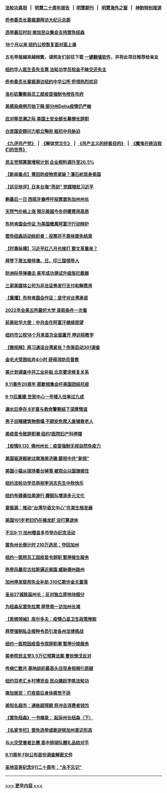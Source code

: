 #### [法轮功真相](https://github.com/gfw-breaker/truth/blob/master/README.md?t=0) &nbsp;&nbsp;|&nbsp;&nbsp; [明慧二十周年报告](https://github.com/gfw-breaker/mh-reports/blob/master/README.md?t=0) &nbsp;&nbsp;|&nbsp;&nbsp;[明慧期刊](https://github.com/gfw-breaker/mh-qikan) &nbsp;&nbsp;|&nbsp;&nbsp; [明慧海外之窗](https://github.com/gfw-breaker/mh-news/blob/master/README.md?t=0) &nbsp;&nbsp;|&nbsp;&nbsp; [神韵特别报道](https://github.com/gfw-breaker/mh-news/blob/master/shenyun.md?t=0)
#### [侨务委员长童振源拜访大纪元总部](../pages/nsc412/n13232230.md?t=09141651) 
#### [选举最后时刻 南加民众集会支持罢免纽森](../pages/nsc412/n13232365.md?t=09141651) 
#### [18个月以来 纽约公校恢复面对面上课](../pages/nsc412/n13232314.md?t=09141651) 
#### 五毛举报越来越频繁，请网友们前往下载 [一键翻墙软件](https://github.com/gfw-breaker/ssr-accounts)，并将此项目推荐给亲友
#### [纽约华人医生丢失支票  法轮功学员拾金不昧交还失主](../pages/nsc412/n13232212.md?t=09141651) 
#### [侨务委员长童振源访纽约中华公所  侨领热烈欢迎](../pages/nsc412/n13232215.md?t=09141651) 
#### [洛杉矶警察局员工就疫苗强制令控告市府](../pages/nsc412/n13232255.md?t=09141651) 
#### [美感染病例开始下降 部分州Delta疫情仍严峻](../pages/nsc412/n13231724.md?t=09141651) 
#### [应对移民潮之际 美国土安全部长幕僚长辞职](../pages/nsc412/n13231557.md?t=09141651) 
#### [白宫国安顾问力挺立陶宛 抵抗中共胁迫](../pages/nsc412/n13231756.md?t=09141651) 
#### [《九评共产党》](https://github.com/begood0513/9ping.md/blob/master/README.md) &nbsp;|&nbsp; [《解体党文化》](../../../../jtdwh.md/blob/master/README.md)  &nbsp;|&nbsp; [《共产主义的终极目的》](../../../../gczydzjmd.md/blob/master/README.md) &nbsp;|&nbsp; [《魔鬼在统治我们的世界》](../../../../mgztzwmdsj.md/blob/master/README.md) 
#### [民主党预算案增税计划 企业税料调升至26.5%](../pages/nsc412/n13231570.md?t=09141651) 
#### [【新闻看点】莆田防疫物资紧缺？潘石屹现身美国](../pages/nsc412/n13231376.md?t=09141651) 
#### [【远见快评】日本台海“亮剑” 党媒暗批习近平](../pages/nsc412/n13231409.md?t=09141651) 
#### [剩最后一日 西班牙裔呼吁投票罢免加州州长](../pages/nsc412/n13231669.md?t=09141651) 
#### [天然气价格上涨 预示美国今冬供暖费用高昂](../pages/nsc412/n13231560.md?t=09141651) 
#### [布林肯国会作证 为美国撤离阿富汗行动辩护](../pages/nsc412/n13231375.md?t=09141651) 
#### [罢免纽森运动组织者：投票并不意味罢免结束](../pages/nsc412/n13231326.md?t=09141651) 
#### [【时事纵横】习近平红八月也挨打 要文革重来？](../pages/nsc412/n13231393.md?t=09141651) 
#### [拜登下周五接待澳、日、印三国领导人](../pages/nsc412/n13231381.md?t=09141651) 
#### [防洲际导弹袭击 美军成功测试升级版拦截器](../pages/nsc412/n13231303.md?t=09141651) 
#### [三家美媒体公司为非法证券发行支付和解费用](../pages/nsc412/n13231401.md?t=09141651) 
#### [【重播】布林肯国会作证：坚守对台湾承诺](../pages/nsc412/n13231243.md?t=09141651) 
#### [2022年全美五所最好大学 录取条件一次看](../pages/nsc412/n13231114.md?t=09141651) 
#### [前美驻华大使：中共会在阿富汗继续观望](../pages/nsc412/n13231112.md?t=09141651) 
#### [纽约市公校18个月来首次全面重开 停远程教学](../pages/nsc412/n13230599.md?t=09141651) 
#### [【微视频】拜习通话台湾紧张？传美启动301调查](../pages/nsc412/n13230604.md?t=09141651) 
#### [金毛犬受困枯井4小时 获得消防员营救](../pages/nsc412/n13230188.md?t=09141651) 
#### [美计划调查中共工业补贴 北京要求修复关系](../pages/nsc412/n13231026.md?t=09141651) 
#### [9.11事件20周年 密歇根集会吁美国团结抗疫](../pages/nsc412/n13230729.md?t=09141651) 
#### [9·11后重建 世贸中心一号楼入住率过九成](../pages/nsc412/n13230436.md?t=09141651) 
#### [溺水后幸存 8岁童与救命警察结下深厚情谊](../pages/nsc412/n13229576.md?t=09141651) 
#### [男子目睹建筑物倒塌 不顾安危爬入废墟救老人](../pages/nsc412/n13229301.md?t=09141651) 
#### [美疫苗令致辞职潮 纽约1医院妇产科停摆](../pages/nsc412/n13230234.md?t=09141651) 
#### [【疫情9.13】佛州州长：疫苗强制无视自然免疫力](../pages/nsc412/n13229759.md?t=09141651) 
#### [美国驱逐舰驶过南海美济礁 藐视中共“新规”](../pages/nsc412/n13227461.md?t=09141651) 
#### [美国小猫从球场看台掉落 被观众以国旗接住](../pages/nsc412/n13229786.md?t=09141651) 
#### [纽约法轮功学员恭祝李洪志先生中秋快乐](../pages/nsc412/n13229386.md?t=09141651) 
#### [纽约布碌崙拉美游行 腰鼓队增添多元文化](../pages/nsc412/n13229400.md?t=09141651) 
#### [童振源：推动“台湾华语文中心”在美生根发展](../pages/nsc412/n13229246.md?t=09141651) 
#### [美国101岁老妇仍在捕龙虾 没打算退休](../pages/nsc412/n13229135.md?t=09141651) 
#### [不忘9·11 加州橙县多市举办纪念活动](../pages/nsc412/n13228940.md?t=09141651) 
#### [罢免州长倒计时 210万选民：夺回加州](../pages/nsc412/n13230573.md?t=09141651) 
#### [纽约一医院员工因疫苗令辞职 暂停接生服务](../pages/nsc412/n13228742.md?t=09141651) 
#### [热带风暴尼古拉斯逼近美国 威胁德州路州](../pages/nsc412/n13228647.md?t=09141651) 
#### [加州停发联邦失业补助 310亿欺诈金无着落](../pages/nsc412/n13228900.md?t=09141651) 
#### [圣谷27城致函州长：反对独立房地块细分](../pages/nsc412/n13228871.md?t=09141651) 
#### [为纽森反罢免拉票 拜登周一访加州长滩](../pages/nsc412/n13228732.md?t=09141651) 
#### [【思想领袖】库尔多夫：疫情凸显卫生政策惨败](../pages/nsc412/n13187610.md?t=09141651) 
#### [拜登强制私企接种令恐引发各州法律挑战](../pages/nsc412/n13228738.md?t=09141651) 
#### [纽约一医院因疫苗令现辞职潮 暂停分娩服务](../pages/nsc412/n13228470.md?t=09141651) 
#### [美参院民主党3.5万亿预算法案 曼钦倒戈反对](../pages/nsc412/n13228592.md?t=09141651) 
#### [传病亡数月 基地组织最高头目现身视频引质疑](../pages/nsc412/n13228570.md?t=09141651) 
#### [纽约百老汇乡村博览会 民众踊跃学炼法轮功](../pages/nsc412/n13222755.md?t=09141651) 
#### [南加居民：打疫苗后身体感觉不适](../pages/nsc412/n13228546.md?t=09141651) 
#### [美知名超市：通胀超预期 将冲击消费者钱包](../pages/nsc412/n13228447.md?t=09141651) 
#### [《罢免纽森》一书摘录： 起诉州长纽森（下）](../pages/nsc412/n13228521.md?t=09141651) 
#### [【名家专栏】罢免选举或能逆转加州意识形态](../pages/nsc412/n13227966.md?t=09141651) 
#### [与火灾受害者比赛 高中排球队赠礼品给对手](../pages/nsc412/n13227933.md?t=09141651) 
#### [9.11周年 FBI公布首份调查解密文件](../pages/nsc412/n13228072.md?t=09141651) 
#### [圣地亚哥纪念911二十周年：“永不忘记”](../pages/nsc412/n13228041.md?t=09141651) 

----
#### [ >>> 更早内容 <<< ](../indexes/nsc412-earlier.md)
